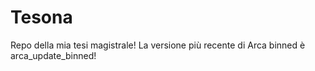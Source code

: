 # Tesona
Repo della mia tesi magistrale!
La versione più recente di Arca binned è arca_update_binned!
